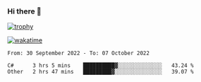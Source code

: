 ### Hi there 👋

[![trophy](https://github-profile-trophy.vercel.app/?username=cxnky&theme=dracula)](https://github.com/ryo-ma/github-profile-trophy)

[![wakatime](https://wakatime.com/badge/user/1c39c599-5497-41b9-a5be-2c4676e7fd23.svg)](https://wakatime.com/@1c39c599-5497-41b9-a5be-2c4676e7fd23)
<!--START_SECTION:waka-->

```text
From: 30 September 2022 - To: 07 October 2022

C#      3 hrs 5 mins    ██████████▓░░░░░░░░░░░░░░   43.24 %
Other   2 hrs 47 mins   █████████▓░░░░░░░░░░░░░░░   39.07 %
```

<!--END_SECTION:waka-->
